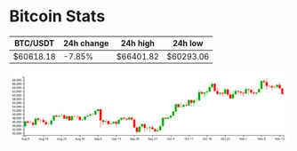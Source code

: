 # Bitcoin Stats

BTC/USDT|24h change|24h high|24h low|
|---|---|---|---|
|$60618.18|-7.85%|$66401.82|$60293.06|

<img src="./chart.svg">
